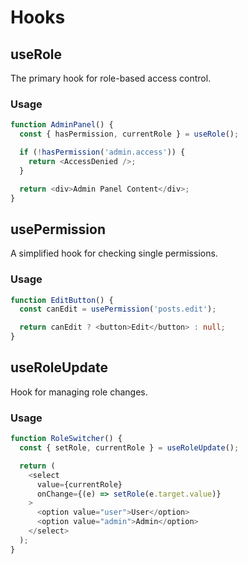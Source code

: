 # Hooks

## useRole
The primary hook for role-based access control.

### Usage
```typescript
function AdminPanel() {
  const { hasPermission, currentRole } = useRole();

  if (!hasPermission('admin.access')) {
    return <AccessDenied />;
  }

  return <div>Admin Panel Content</div>;
}
```

## usePermission
A simplified hook for checking single permissions.

### Usage
```typescript
function EditButton() {
  const canEdit = usePermission('posts.edit');

  return canEdit ? <button>Edit</button> : null;
}
```

## useRoleUpdate
Hook for managing role changes.

### Usage
```typescript
function RoleSwitcher() {
  const { setRole, currentRole } = useRoleUpdate();

  return (
    <select 
      value={currentRole}
      onChange={(e) => setRole(e.target.value)}
    >
      <option value="user">User</option>
      <option value="admin">Admin</option>
    </select>
  );
}
```